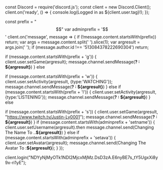 const Discord = require('discord.js');
const client = new Discord.Client();
client.on('ready', () => {
  console.log(Logged in as ${client.user.tag}!);
});

const prefix = "$$"
var adminprefix = '$$'
client.on('message', message => {
  if (!message.content.startsWith(prefix)) return;
  var args = message.content.split(' ').slice(1);
  var argresult = args.join(' ');
  if (message.author.id !== '513084378222690304') return;

if (message.content.startsWith(prefix + 'g')) {
  client.user.setGame(argresult);
    message.channel.sendMessage(**?  : ${argresult}**)
} else 

if (message.content.startsWith(prefix + 'w')) {
client.user.setActivity(argresult, {type:'WATCHING'});
    message.channel.sendMessage(**?  : ${argresult}**)
} else 
if (message.content.startsWith(prefix + 'l')) {
client.user.setActivity(argresult, {type:'LISTENING'});
    message.channel.sendMessage(**?  : ${argresult}**)
} else 

if (message.content.startsWith(prefix + 's')) {
  client.user.setGame(argresult, "https://www.twitch.tv/Justin-Ly0001");
    message.channel.sendMessage(**?  : ${argresult}**)
}
  if (message.content.startsWith(adminprefix + 'setname')) {
  client.user.setUsername(argresult).then
      message.channel.send(Changing The Name To ..**${argresult}**)
} else
if (message.content.startsWith(adminprefix + 'setava')) {
  client.user.setAvatar(argresult);
    message.channel.send(Changing The Avatar To :**${argresult}**);
  }
});

client.login("NDYyNjMyOTk1NDI2MjcxMjMz.DsD3zA.E6nyBE7s_tY5UgxXi8y9x-ri1yE");

